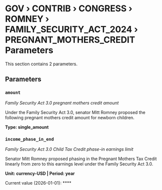 # GOV › CONTRIB › CONGRESS › ROMNEY › FAMILY_SECURITY_ACT_2024 › PREGNANT_MOTHERS_CREDIT Parameters

This section contains 2 parameters.

## Parameters

### `amount`
*Family Security Act 3.0 pregnant mothers credit amount*

Under the Family Security Act 3.0, senator Mitt Romney proposed the following pregnant mothers credit amount for newborn children.

**Type: single_amount**


### `income_phase_in_end`
*Family Security Act 3.0 Child Tax Credit phase-in earnings limit*

Senator Mitt Romney proposed phasing in the Pregnant Mothers Tax Credit linearly from zero to this earnings level under the Family Security Act 3.0.

**Unit: currency-USD | Period: year**

Current value (2026-01-01): ****

